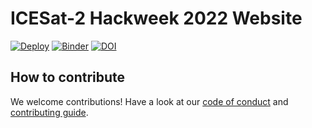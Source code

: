 # ICESat-2 Hackweek 2022 Website
[![Deploy](https://github.com/ICESAT-2HackWeek/website2022/actions/workflows/deploy.yaml/badge.svg)](https://github.com/ICESAT-2HackWeek/website2022/actions/workflows/deploy.yaml)
[![Binder](https://mybinder.org/badge_logo.svg)](https://mybinder.org/v2/gh/ICESAT-2HackWeek/website2022/2022.04.14?labpath=book%2Ftutorials%2Findex.md)
[![DOI](https://zenodo.org/badge/452775913.svg)](https://zenodo.org/badge/latestdoi/452775913)




## How to contribute

We welcome contributions! Have a look at our [code of conduct](./CODE_OF_CONDUCT.md) and [contributing guide](./CONTRIBUTING.md).
